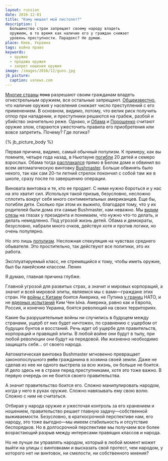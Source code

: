 ```yaml
---
layout: russian
date: 2016-12-01
title: "Кому мешает мой пистолет?"
description: |
  Большинство стран запрещает своему народу владеть
  оружием, в то время как наличие его у граждан снижает
  уровень преступности. Парадокс? Не думаю.
place: Киев, Украина
tags: война право
keywords:
  - оружие
  - продажа оружия
  - запрет ношения оружия
image: /images/2016/12/guns.jpg
jb_picture:
  caption: usnews.com
---
```


[Многие страны](http://guns.orenburg.biz/art999.html)
~~пока~~ разрешают своим гражданам владеть огнестрельным оружием, все остальные
запрещают. [Общеизвестно](http://zbroya.info/ru/blog/6290_zanimatelnaia-statistika-o-vladenii-oruzhiem-v-ssha/),
что наличие оружия у населения снижает число преступлений с его применением.
В основном, видимо, потому, что велик риск получить отпор при нападении,
и преступники решаются на грабеж, разбой и убийство значительно реже. Однако,
и [Обама](http://www.bbc.com/russian/international/2013/01/130116_obama_gun_control_plan)
и [Порошенко](http://censor.net.ua/news/352700/poroshenko_vystupil_protiv_svobodnogo_vladeniya_orujiem_v_ukraine)
считают оружие злом, стараются ужесточить правила его приобретения
или вовсе запретить. Почему? Где логика?

{% jb_picture_body %}

<!--more-->

Первая причина, видимо, самый обычный популизм. К примеру, как вы помните,
четыре года назад, в Ньютауне
[погибли](https://ru.wikipedia.org/wiki/%D0%9C%D0%B0%D1%81%D1%81%D0%BE%D0%B2%D0%BE%D0%B5_%D1%83%D0%B1%D0%B8%D0%B9%D1%81%D1%82%D0%B2%D0%BE_%D0%B2_%D0%BD%D0%B0%D1%87%D0%B0%D0%BB%D1%8C%D0%BD%D0%BE%D0%B9_%D1%88%D0%BA%D0%BE%D0%BB%D0%B5_%C2%AB%D0%A1%D1%8D%D0%BD%D0%B4%D0%B8-%D0%A5%D1%83%D0%BA%C2%BB)
20 детей и семеро взрослых.
Обама тогда [расплакался](http://www.bbc.com/russian/international/2013/01/130116_obama_gun_control_plan)
прямо в Белом доме и обвинил во всем автоматическую винтовку
[Bushmaster](https://ru.wikipedia.org/wiki/Bushmaster_ACR).
Больше обвинять было некого, так как сам 20-ти летний стрелок покончил
с собой там же в школе, сразу после по завершению операции.

Виновата винтовка и те, кто ее продает. С ними нужно бороться и у нас на это
хватит сил. Используя такой призыв, безусловно, несложно сплотить вокруг себя
много сентиментальных американцев. Еще бы, погибли дети. Сколько при этом их
выжило, благодаря тому, что у их родителей были дома эти самые Bushmaster, нам неважно.
Мы [видим слезы](http://rian.com.ua/video/20160106/1003148190.html)
на глазах у президента и понимаем, что нужно что-то делать, и делать
немедленно. Под угрозой жизнь детей. Обама и демократы, безусловно, набрали много очков,
действуя хотя и против логики, но очень популярно.

Но это лишь [популизм](https://ru.wikipedia.org/wiki/%D0%9F%D0%BE%D0%BF%D1%83%D0%BB%D0%B8%D0%B7%D0%BC).
Несложная спекуляция на чувствах среднего обывателя. Это
простительно, так действуют все политики, это их работа.

<aside class="quote">
Эксплуатируемый класс, не стремящийся к тому, чтобы иметь оружие, был бы лакейским классом.
<span>Ленин</span>
</aside>

Я думаю, главная причина глубже.

Главной угрозой для развитых страх, а значит и мировых корпораций, а значит
и всей мировой элиты, являемся мы с вами&mdash;граждане этих стран. Не
[войны с Китаем](https://lenta.ru/news/2016/10/06/future_war/)
боится Америка,
не Путина [у границ](http://nv.ua/world/geopolitics/putin-obvinil-nato-v-agressivnyh-dejstvijah-vozle-granits-rossii-154182.html)
НАТО, и не
[ядерных испытаний](https://ria.ru/world/20160506/1427944168.html) Ким Чен Ына.
Америка, равно как и Европа, Россия, и конечно Украина, боятся революций
на своих территориях.

Какие бы разрушительные войны ни случились в будущем между странами,
ущерб от них будет ничтожен, по сравнению с ущербом от будущих бунтов и восстаний.
Речь идет об ущербе для правительств, корпораций и правящей
элиты. В любой войне они будут в тылу, при любой революции они будут на передовой.
Им жизненно необходимо защищать себя... от своего народа.

Автоматическая винтовка Bushmaster мгновенно превращает законопослушного
~~раба~~ гражданина в хозяина своей земли. Даже не сделав из нее ни
одного выстрела за всю жизнь, он больше не боится. И дело здесь не в страхе перед
преступниками, хотя это тоже важно. В первую очередь
он не боится своего правительства.

А значит правительство боится его.
Сложно манипулировать народом, когда у него в руках оружие. Сложно навязывать
ему свою волю. Сложно с ним не считаться.

Отбирая у народа оружие и ужесточая контроль за его хранением и ношением,
правительство решает главную задачу&mdash;собственной выживаемости. Безусловно,
в краткосрочной перспективе нам, его народу, это тоже выгодно&mdash;мы имеем стабильность
и отсутствие беспорядков. Но в долгосрочной перспективе мы получаем все более
возрастающий разрыв между интересами правящих классов и народа.

Но не лучше ли управлять народом, который в любой момент может выйти на улицы
с винтовками и высказать свой протест, чем народом, у которого нет ни
винтовок, ни смелости, ни собственного мнения?

